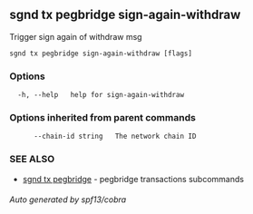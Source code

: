 ## sgnd tx pegbridge sign-again-withdraw

Trigger sign again of withdraw msg

```
sgnd tx pegbridge sign-again-withdraw [flags]
```

### Options

```
  -h, --help   help for sign-again-withdraw
```

### Options inherited from parent commands

```
      --chain-id string   The network chain ID
```

### SEE ALSO

* [sgnd tx pegbridge](sgnd_tx_pegbridge.md)	 - pegbridge transactions subcommands

###### Auto generated by spf13/cobra
